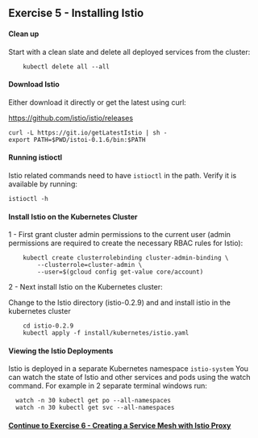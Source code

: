 ## Exercise 5 - Installing Istio

#### Clean up

Start with a clean slate and delete all deployed services from the cluster:

```
    kubectl delete all --all
```

#### Download Istio

Either download it directly or get the latest using curl:

https://github.com/istio/istio/releases

```
curl -L https://git.io/getLatestIstio | sh -
export PATH=$PWD/istoi-0.1.6/bin:$PATH
```

#### Running istioctl

Istio related commands need to have `istioctl` in the path.  Verify it is available by running:

`istioctl -h`


#### Install Istio on the Kubernetes Cluster

1 - First grant cluster admin permissions to the current user (admin permissions are required to create the necessary RBAC rules for Istio):

```
    kubectl create clusterrolebinding cluster-admin-binding \
        --clusterrole=cluster-admin \
        --user=$(gcloud config get-value core/account)
```
2 - Next install Istio on the Kubernetes cluster:

Change to the Istio directory (istio-0.2.9) and and install istio in the kubernetes cluster

```
    cd istio-0.2.9
    kubectl apply -f install/kubernetes/istio.yaml
```


#### Viewing the Istio Deployments

Istio is deployed in a separate Kubernetes namespace `istio-system`  You can watch the state of Istio and other services and pods using the watch command.  For example in 2 separate terminal windows run:

```
  watch -n 30 kubectl get po --all-namespaces
  watch -n 30 kubectl get svc --all-namespaces
```

#### [Continue to Exercise 6 - Creating a Service Mesh with Istio Proxy](../exercise-6/README.md)
